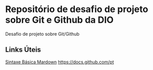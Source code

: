 # Repositório de desafio de projeto sobre Git e Github da DIO
Desafio de projeto sobre Git/Github

## Links Úteis
[Sintaxe Básica Mardown](https://www.markdownguide.org/basic-syntax/)
https://docs.github.com/pt
